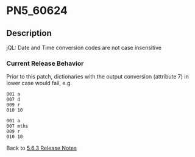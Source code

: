 # PN5_60624

<PageHeader />

## Description

jQL: Date and Time conversion codes are not case insensitive

### Current Release Behavior

Prior to this patch, dictionaries with the output conversion (attribute 7) in lower case would fail, e.g.

```
001 a
007 d
009 r
010 10

001 a
007 mths
009 r
010 10
```

Back to [5.6.3 Release Notes](./../README.md)

<PageFooter />
